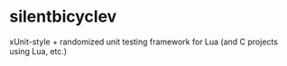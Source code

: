# silentbicyclev
xUnit-style + randomized unit testing framework for Lua (and C projects using Lua, etc.)
